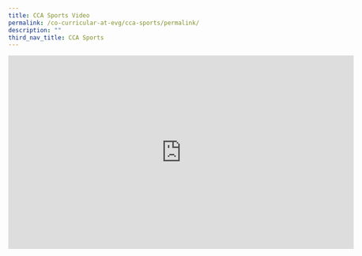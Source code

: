 ```yaml
---
title: CCA Sports Video
permalink: /co-curricular-at-evg/cca-sports/permalink/
description: ""
third_nav_title: CCA Sports
---
```

<iframe allowfullscreen="" allow="accelerometer; autoplay; clipboard-write; encrypted-media; gyroscope; picture-in-picture; web-share" frameborder="0" title="EVGSS Sports CCA Video" src="https://www.youtube.com/embed/EYJ_eahRa2s" height="393" width="699"></iframe>
